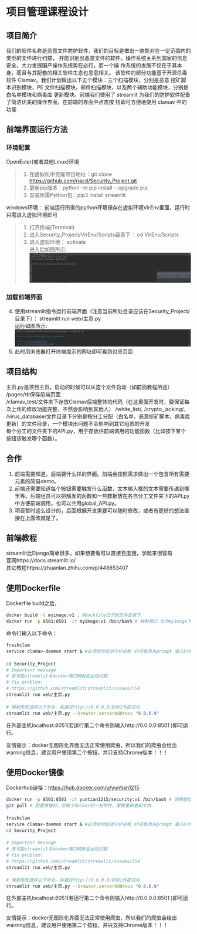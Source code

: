 # 项目管理课程设计
## 项目简介
我们的软件名称是恶意文件防护软件，我们的目标是做出一款能对在一定范围内的类型的文件进行扫描，
并能识别出恶意文件的软件。操作系统关系到国家的信息安全，大力发展国产操作系统势在必行，而一个操
作系统的发展不仅在于其本身，而且与其配套的相关软件生态也息息相关。
该软件的部分功能基于开源杀毒软件 Clamav。我们计划做出以下五个模块：三个扫描模块，分别是恶意
挖矿脚本识别模块，PE 文件扫描模块，邮件扫描模块，以及两个辅助功能模块，分别是白名单模块和病毒库
更新模块。前端我们使用了 streamlit 为我们的防护软件配备了简洁优美的操作界面，在前端的界面中点击按 钮即可方便地使用 clamav 中的功能

## 前端界面运行方法
### 环境配置
OpenEuler(或者其他Linux)环境
>1. 在虚拟机中克隆项目地址：git clone https://github.com/riacd/Security_Project.git
>2. 更新pip版本：python -m pip install --upgrade pip
>3. 安装所需Python包：pip3 install streamlit

[comment]: <> ">3. 安装所需Python包：pip3 install -r requirements.txt  "

windows环境：
前端运行所需的python环境保存在虚拟环境VirEnv里面，运行时只需进入虚拟环境即可
>1. 打开终端(Terminal)
>2. 进入Security_Project/VirEnv/Scripts目录下：
>     cd VirEnv/Scripts
>3. 进入虚拟环境： 
>     activate  
>     进入后如图所示:![img.png](img.png)

### 加载前端界面
4. 使用streamlit指令运行前端界面（注意当前所处目录应该在Security_Project/目录下）：
    streamlit run web/主页.py  
   运行如图所示:![img_1.png](img_1.png)  
5. 此时用浏览器打开终端提示的网址即可看到对应页面


## 项目结构
主页.py是项目主页，启动的时候可以从这个文件启动（如前面教程所述）  
/pages/中保存前端页面  
/clamav_test/文件夹下存放Clamav后端整体的代码（在这里面开发时，要保证每次上传的修改功能完整，不然会影响到其他人）
/white_list/, /crypto_jacking/, /virus_database/文件目录下分别是按分工分配（白名单、恶意挖矿脚本、病毒库更新）的文件目录，一个模块出问题不会影响到其它组员的开发  
每个分工的文件夹下的API.py，用于存放供前端调用的功能函数（比如按下某个按钮该触发哪个函数）。

## 合作
1. 前端需要知道，后端要什么样的界面。前端会按照需求做出一个包含所有需要元素的简易demo。  
2. 前端还需要知道每个按钮需要触发什么函数，文本输入框的文本需要传递到哪里等。后端组员可以把触发的函数和一些数据放在各自分工文件夹下的API.py中方便前端调用，也可以共用global_API.py。  
3. 项目暂时这么设计的，后面根据开发需要可以随时修改，或者有更好的想法直接在上面改就是了。

## 前端教程
streamlit比Django简单很多，如果想要看可以直接百度搜，学起来很容易  
官网https://docs.streamlit.io/  
其它教程https://zhuanlan.zhihu.com/p/448853407  

## 使用Dockerfile

Dockerfile build之后， 
```sh 
docker build -t myimage:v1 . #Dockfile位于的文件目录下
docker run -p 8501:8501 -it myimage:v1 /bin/bash # 映射端口 位为myimage下 tag为v1
```

命令行输入以下命令：

```sh
freshclam
service clamav-daemon start & #必须后台启动守护进程 sh可能丢失prompt 输入Enter即可

cd Security_Project
# Important message
# 有可能streamlit与docker端口映射会出现问题
# fix problem:
# https://github.com/streamlit/streamlit/issues/554
streamlit run web/主页.py

# 映射失败选择以下命令，并通过http://0.0.0.0:8501外部访问
streamlit run web/主页.py --browser.serverAddress "0.0.0.0"
```

在外部主机localhost:8051(若运行第二个命令则输入http://0.0.0.0:8501 )即可运行。

友情提示：docker无图形化界面无法正常使用爬虫，所以我们的爬虫会给出warning信息，建议用户使用第二个按钮，并只支持Chrome版本！！！

## 使用Docker镜像

Dockerhub链接：https://hub.docker.com/u/yuntian1215

```sh
docker run -p 8501:8501 -it yuntian1215/security:v1 /bin/bash # 请根据自身映像名称运行docker
git pull # 配置镜像时，忽略了docker的一些特性，需要重新更新文档

freshclam
service clamav-daemon start & #必须后台启动守护进程 sh可能丢失prompt 输入Enter即可
cd Security_Project

# Important message
# 有可能streamlit与docker端口映射会出现问题
# fix problem:
# https://github.com/streamlit/streamlit/issues/554
streamlit run web/主页.py

# 映射失败选择以下命令，并通过http://0.0.0.0:8501外部访问
streamlit run web/主页.py --browser.serverAddress "0.0.0.0"
```
在外部主机localhost:8051(若运行第二个命令则输入http://0.0.0.0:8501 )即可运行。

友情提示：docker无图形化界面无法正常使用爬虫，所以我们的爬虫会给出warning信息，建议用户使用第二个按钮，并只支持Chrome版本！！！
